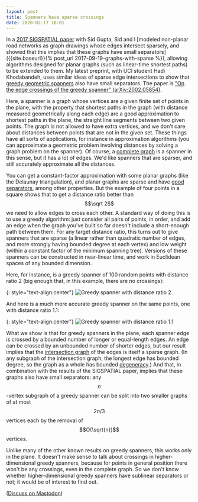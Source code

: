 ```yaml
---
layout: post
title: Spanners have sparse crossings
date: 2020-02-17 18:01
---
```

In a [2017 SIGSPATIAL paper](https://arxiv.org/abs/1709.06113) with Sid Gupta, Sid and I [modeled non-planar road networks as graph drawings whose edges intersect sparsely, and showed that this implies that these graphs have small separators]({{site.baseurl}}{% post_url 2017-09-19-graphs-with-sparse %}), allowing algorithms designed for planar graphs (such as linear-time shortest paths) to be extended to them. My latest preprint, with UCI student Hadi Khodabandeh, uses similar ideas of sparse edge intersections to show that [greedy geometric spanners](https://en.wikipedia.org/wiki/Greedy_geometric_spanner) also have small separators. The paper is ["On the edge crossings of the greedy spanner" (arXiv:2002.05854)](https://arxiv.org/abs/2002.05854).

Here, a spanner is a graph whose vertices are a given finite set of points in the plane, with the property that shortest paths in the graph (with distance measured geometrically along each edge) are a good approximation to shortest paths in the plane, the straight line segments between two given points. The graph is not allowed to have extra vertices, and we don't care about distances between points that are not in the given set. These things have all sorts of applications, for instance in approximation algorithms (you can approximate a geometric problem involving distances by solving a graph problem on the spanner). Of course, a [complete graph](https://en.wikipedia.org/wiki/Complete_graph) is a spanner in this sense, but it has a lot of edges. We'd like spanners that are sparser, and still accurately approximate all the distances.

You can get a constant-factor approximation with some planar graphs (like the Delaunay triangulation), and planar graphs are sparse and have [good separators](https://en.wikipedia.org/wiki/Planar_separator_theorem), among other properties. But the example of four points in a square shows that to get a distance ratio better than $$\sqrt 2$$ we need to allow edges to cross each other. A standard way of doing this is to use a greedy algorithm: just consider all pairs of points, in order, and add an edge when the graph you've built so far doesn't include a short-enough path between them. For any target distance ratio, this turns out to give spanners that are sparse (a linear rather than quadratic number of edges, and more strongly having bounded degree at each vertex) and low weight (within a constant factor of the minimum spanning tree). Versions of these spanners can be constructed in near-linear time, and work in Euclidean spaces of any bounded dimension.

Here, for instance, is a greedy spanner of 100 random points with distance ratio 2 (big enough that, in this example, there are no crossings):

{: style="text-align:center"}
![Greedy spanner with distance ratio 2]({{site.baseurl}}/assets/2020/greedy2.svg)

And here is a much more accurate greedy spanner on the same points, one with distance ratio 1.1:

{: style="text-align:center"}
![Greedy spanner with distance ratio 1.1]({{site.baseurl}}/assets/2020/greedy1.1.svg)

What we show is that for greedy spanners in the plane, each spanner edge is crossed by a bounded number of longer or equal-length edges. An edge can be crossed by an unbounded number of shorter edges, but our result implies that the [intersection graph](https://en.wikipedia.org/wiki/Intersection_graph) of the edges is itself a sparse graph. (In any subgraph of the intersection graph, the longest edge has bounded degree, so the graph as a whole has bounded [degeneracy](https://en.wikipedia.org/wiki/Degeneracy_(graph_theory)).) And that, in combination with the results of the SIGSPATIAL paper, implies that these graphs also have small separators: any $$n$$-vertex subgraph of a greedy spanner can be split into two smaller graphs of at most $$2n/3$$ vertices each by the removal of $$O(\sqrt{n})$$ vertices.

Unlike many of the other known results on greedy spanners, this works only in the plane. It doesn't make sense to talk about crossings in higher-dimensional greedy spanners, because for points in general position there won't be any crossings, even in the complete graph. So we don't know whether higher-dimensional greedy spanners have sublinear separators or not; it would be of interest to find out.

([Discuss on Mastodon](https://mathstodon.xyz/@11011110/103677400632411777))